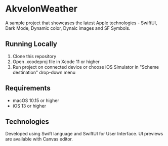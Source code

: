 # AkvelonWeather

A sample project that showcases the latest Apple technologies - SwiftUI, Dark Mode, Dynamic color, Dynaic images and SF Symbols.


## Running Locally

1. Clone this repository
2. Open .xcodeproj file in Xcode 11 or higher
3. Run project on connected device or choose iOS Simulator in "Scheme destination" drop-down menu

## Requirements
- macOS 10.15 or higher
-  iOS 13 or higher

## Technologies

Developed using Swift language and SwiftUI for User Interface. UI previews are available with Canvas editor.

